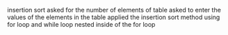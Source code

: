 insertion sort 
asked for the number of elements of table
asked to enter the values of the elements in the table
applied the insertion sort method using for loop and while loop nested inside of the for loop 
